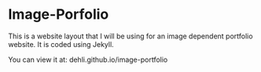 Image-Porfolio
==============

This is a website layout that I will be using for an image dependent portfolio website. It is coded using Jekyll.

You can view it at: dehli.github.io/image-portfolio
